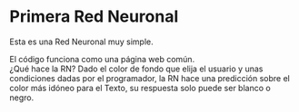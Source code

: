 # Primera Red Neuronal
Esta es una Red Neuronal muy simple.

El código funciona como una página web común.
<br>
¿Qué hace la RN? 
Dado el color de fondo que elija el usuario y unas condiciones dadas por el programador, la RN hace una predicción sobre el color más idóneo para el Texto, su respuesta solo puede ser blanco o negro.
